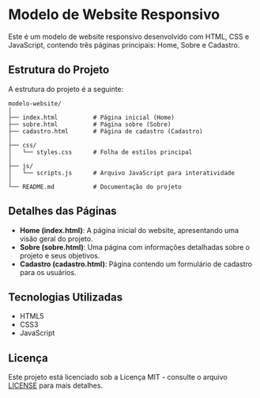 # Modelo de Website Responsivo

Este é um modelo de website responsivo desenvolvido com HTML, CSS e JavaScript, contendo três páginas principais: Home, Sobre e Cadastro.

## Estrutura do Projeto

A estrutura do projeto é a seguinte:

```
modelo-website/
│
├── index.html          # Página inicial (Home)
├── sobre.html          # Página sobre (Sobre)
├── cadastro.html       # Página de cadastro (Cadastro)
│
├── css/
│   └── styles.css      # Folha de estilos principal
│
├── js/
│   └── scripts.js      # Arquivo JavaScript para interatividade
│
└── README.md           # Documentação do projeto
```

## Detalhes das Páginas

- **Home (index.html)**: A página inicial do website, apresentando uma visão geral do projeto.
- **Sobre (sobre.html)**: Uma página com informações detalhadas sobre o projeto e seus objetivos.
- **Cadastro (cadastro.html)**: Página contendo um formulário de cadastro para os usuários.

## Tecnologias Utilizadas

- HTML5
- CSS3
- JavaScript

## Licença

Este projeto está licenciado sob a Licença MIT - consulte o arquivo [LICENSE](LICENSE) para mais detalhes.